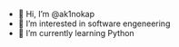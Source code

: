 - 👋 Hi, I’m @ak1nokap
- 👀 I’m interested in software engeneering
- 🌱 I’m currently learning Python


<!---
Professional ctrl + c ctrl + v programmer
--->
